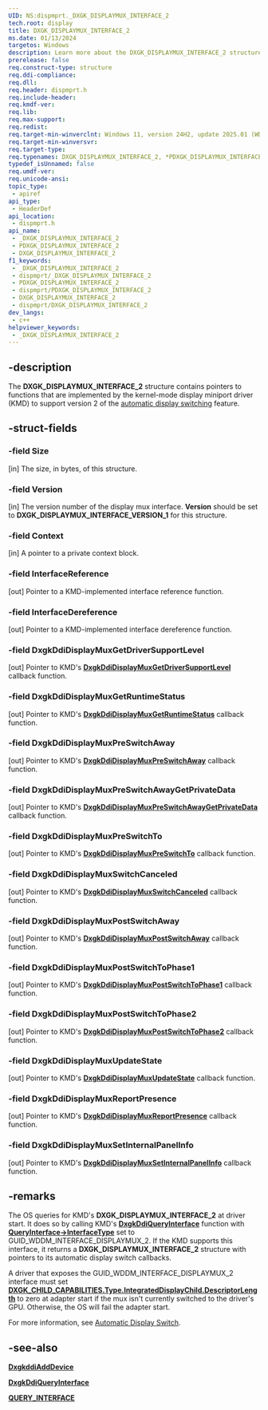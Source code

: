 ```yaml
---
UID: NS:dispmprt._DXGK_DISPLAYMUX_INTERFACE_2
tech.root: display
title: DXGK_DISPLAYMUX_INTERFACE_2
ms.date: 01/13/2024
targetos: Windows
description: Learn more about the DXGK_DISPLAYMUX_INTERFACE_2 structure.
prerelease: false
req.construct-type: structure
req.ddi-compliance: 
req.dll: 
req.header: dispmprt.h
req.include-header: 
req.kmdf-ver: 
req.lib: 
req.max-support: 
req.redist: 
req.target-min-winverclnt: Windows 11, version 24H2, update 2025.01 (WDDM 3.2)
req.target-min-winversvr: 
req.target-type: 
req.typenames: DXGK_DISPLAYMUX_INTERFACE_2, *PDXGK_DISPLAYMUX_INTERFACE_2
typedef_isUnnamed: false
req.umdf-ver: 
req.unicode-ansi: 
topic_type:
 - apiref
api_type:
 - HeaderDef
api_location:
 - dispmprt.h
api_name:
 - _DXGK_DISPLAYMUX_INTERFACE_2
 - PDXGK_DISPLAYMUX_INTERFACE_2
 - DXGK_DISPLAYMUX_INTERFACE_2
f1_keywords:
 - _DXGK_DISPLAYMUX_INTERFACE_2
 - dispmprt/_DXGK_DISPLAYMUX_INTERFACE_2
 - PDXGK_DISPLAYMUX_INTERFACE_2
 - dispmprt/PDXGK_DISPLAYMUX_INTERFACE_2
 - DXGK_DISPLAYMUX_INTERFACE_2
 - dispmprt/DXGK_DISPLAYMUX_INTERFACE_2
dev_langs:
 - c++
helpviewer_keywords:
 - _DXGK_DISPLAYMUX_INTERFACE_2
---
```


## -description

The **DXGK_DISPLAYMUX_INTERFACE_2** structure contains pointers to functions that are implemented by the kernel-mode display miniport driver (KMD) to support version 2 of the [automatic display switching](/windows-hardware/drivers/display/automatic-display-switch) feature.

## -struct-fields

### -field Size

[in] The size, in bytes, of this structure.

### -field Version

[in] The version number of the display mux interface. **Version** should be set to **DXGK_DISPLAYMUX_INTERFACE_VERSION_1** for this structure.

### -field Context

[in] A pointer to a private context block.

### -field InterfaceReference

[out] Pointer to a KMD-implemented interface reference function.

### -field InterfaceDereference

[out] Pointer to a KMD-implemented interface dereference function.

### -field DxgkDdiDisplayMuxGetDriverSupportLevel

[out] Pointer to KMD's [**DxgkDdiDisplayMuxGetDriverSupportLevel**](nc-dispmprt-dxgkddidisplaymuxgetdriversupportlevel.md) callback function.

### -field DxgkDdiDisplayMuxGetRuntimeStatus

[out] Pointer to KMD's [**DxgkDdiDisplayMuxGetRuntimeStatus**](nc-dispmprt-dxgkddidisplaymuxgetruntimestatus.md) callback function.

### -field DxgkDdiDisplayMuxPreSwitchAway

[out] Pointer to KMD's [**DxgkDdiDisplayMuxPreSwitchAway**](nc-dispmprt-dxgkddidisplaymuxpreswitchaway.md) callback function.

### -field DxgkDdiDisplayMuxPreSwitchAwayGetPrivateData

[out] Pointer to KMD's [**DxgkDdiDisplayMuxPreSwitchAwayGetPrivateData**](nc-dispmprt-dxgkddidisplaymuxpreswitchawaygetprivatedata.md) callback function.

### -field DxgkDdiDisplayMuxPreSwitchTo

[out] Pointer to KMD's [**DxgkDdiDisplayMuxPreSwitchTo**](nc-dispmprt-dxgkddidisplaymuxpreswitchto.md) callback function.

### -field DxgkDdiDisplayMuxSwitchCanceled

[out] Pointer to KMD's [**DxgkDdiDisplayMuxSwitchCanceled**](nc-dispmprt-dxgkddidisplaymuxswitchcanceled.md) callback function.

### -field DxgkDdiDisplayMuxPostSwitchAway

[out] Pointer to KMD's [**DxgkDdiDisplayMuxPostSwitchAway**](nc-dispmprt-dxgkddidisplaymuxpostswitchaway.md) callback function.

### -field DxgkDdiDisplayMuxPostSwitchToPhase1

[out] Pointer to KMD's [**DxgkDdiDisplayMuxPostSwitchToPhase1**](nc-dispmprt-dxgkddidisplaymuxpostswitchtophase1.md) callback function.

### -field DxgkDdiDisplayMuxPostSwitchToPhase2

[out] Pointer to KMD's [**DxgkDdiDisplayMuxPostSwitchToPhase2**](nc-dispmprt-dxgkddidisplaymuxpostswitchtophase2.md) callback function.

### -field DxgkDdiDisplayMuxUpdateState

[out] Pointer to KMD's [**DxgkDdiDisplayMuxUpdateState**](nc-dispmprt-dxgkddidisplaymuxupdatestate.md) callback function.

### -field DxgkDdiDisplayMuxReportPresence

[out] Pointer to KMD's [**DxgkDdiDisplayMuxReportPresence**](nc-dispmprt-dxgkddidisplaymuxreportpresence.md) callback function.

### -field DxgkDdiDisplayMuxSetInternalPanelInfo

[out] Pointer to KMD's [**DxgkDdiDisplayMuxSetInternalPanelInfo**](nc-dispmprt-dxgkddidisplaymuxsetinternalpanelinfo.md) callback function.

## -remarks

The OS queries for KMD's **DXGK_DISPLAYMUX_INTERFACE_2** at driver start. It does so by calling KMD's [**DxgkDdiQueryInterface**](nc-dispmprt-dxgkddi_query_interface.md) function with [**QueryInterface->InterfaceType**](../video/ns-video-_query_interface.md) set to GUID_WDDM_INTERFACE_DISPLAYMUX_2. If the KMD supports this interface, it returns a **DXGK_DISPLAYMUX_INTERFACE_2** structure with pointers to its automatic display switch callbacks.

A driver that exposes the GUID_WDDM_INTERFACE_DISPLAYMUX_2 interface must set [**DXGK_CHILD_CAPABILITIES.Type.IntegratedDisplayChild.DescriptorLength**](ns-dispmprt-_dxgk_integrated_display_child.md) to zero at adapter start if the mux isn't currently switched to the driver's GPU. Otherwise, the OS will fail the adapter start.

For more information, see [Automatic Display Switch](/windows-hardware/drivers/display/automatic-display-switch).

## -see-also

[**DxgkddiAddDevice**](nc-dispmprt-dxgkddiadddevice.md)

[**DxgkDdiQueryInterface**](nc-dispmprt-dxgkddi_query_interface.md)

[**QUERY_INTERFACE**](../video/ns-video-_query_interface.md)
